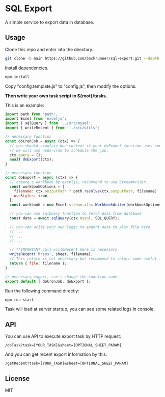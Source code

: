 # SQL Export

A simple service to export data in database.

## Usage

Clone this repo and enter into the directory.

```bash
git clone -b main https://github.com/backrunner/sql-export.git --depth 1
```

Install dependencies.

```bash
npm install
```

Copy "config.template.js" to "config.js", then modify the options.

**Then write your own task script in ${root}/tasks.**

This is an example:

```js
import path from 'path';
import Excel from 'exceljs';
import { sqlQuery } from '../src/mysql';
import { writeRecent } from '../src/utils';

// necessary function
const doCronJob = async (ctx) => {
  // you should simulate koa context if your doExport function uses something like ctx.query.
  // we will use node-cron to schedule the job.
  ctx.query = {};
  await doExport(ctx);
}

// necessary function
const doExport = async (ctx) => {
  // create a workbook by exceljs, recommend to use StreamWriter.
  const workbookOptions = {
    filename: ctx.outputPath ? path.resolve(ctx.outputPath, filename) : path.resolve(__dirname, `../output/${filename}`),
    useStyles: true,
  };
  const workbook = new Excel.stream.xlsx.WorkbookWriter(workbookOptions);

  // you can use sqlQuery function to fetch data from database
  const data = await sqlQuery(ctx.mysql, SQL_QUERY);

  // you can write your own logic to export data to xlsx file here.
  // ...
  // ...
  // ...

  // **IMPORTANT call writeRecent here is necessary.
  writeRecent('hrsys', sheet, filename);
  // This return is not necessary but recommend to return some useful information as API response.
  return { file: filename };
}

// necessary export, can't change the function name.
export default { doCronJob, doExport };
```

Run the following command directly:

```bash
npm run start
```

Task will load at server startup, you can see some related logs in console.

## API

You can use API to execute export task by HTTP request:

```
/doTask?task=[YOUR_TASK]&sheet=[OPTIONAL_SHEET_PARAM]
```

And you can get recent export information by this:

```
/getRecent?task=[YOUR_TASK]&sheet=[OPTIONAL_SHEET_PARAM]
```

## License

MIT
